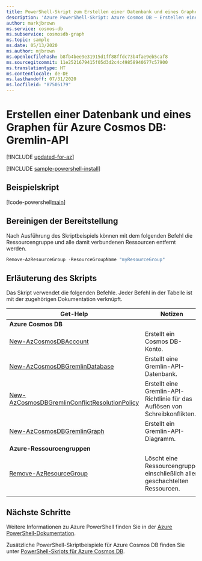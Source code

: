 ```yaml
---
title: PowerShell-Skript zum Erstellen einer Datenbank und eines Graphen für die Azure Cosmos DB-Gremlin-API
description: 'Azure PowerShell-Skript: Azure Cosmos DB – Erstellen einer Datenbank und eines Graphen für die Gremlin-API'
author: markjbrown
ms.service: cosmos-db
ms.subservice: cosmosdb-graph
ms.topic: sample
ms.date: 05/13/2020
ms.author: mjbrown
ms.openlocfilehash: b8fb4bee9e31915d1ff88ffdc73b4fae9eb5caf8
ms.sourcegitcommit: 11e2521679415f05d3d2c4c49858940677c57900
ms.translationtype: HT
ms.contentlocale: de-DE
ms.lasthandoff: 07/31/2020
ms.locfileid: "87505179"
---
```

# <a name="create-a-database-and-graph-for-azure-cosmos-db---gremlin-api"></a>Erstellen einer Datenbank und eines Graphen für Azure Cosmos DB: Gremlin-API

[!INCLUDE [updated-for-az](../../../../../includes/updated-for-az.md)]

[!INCLUDE [sample-powershell-install](../../../../../includes/sample-powershell-install-no-ssh.md)]

## <a name="sample-script"></a>Beispielskript

[!code-powershell[main](../../../../../powershell_scripts/cosmosdb/gremlin/ps-gremlin-create.ps1 "Create a database and graph for Gremlin API")]

## <a name="clean-up-deployment"></a>Bereinigen der Bereitstellung

Nach Ausführung des Skriptbeispiels können mit dem folgenden Befehl die Ressourcengruppe und alle damit verbundenen Ressourcen entfernt werden.

```powershell
Remove-AzResourceGroup -ResourceGroupName "myResourceGroup"
```

## <a name="script-explanation"></a>Erläuterung des Skripts

Das Skript verwendet die folgenden Befehle. Jeder Befehl in der Tabelle ist mit der zugehörigen Dokumentation verknüpft.

| Get-Help | Notizen |
|---|---|
|**Azure Cosmos DB**| |
| [New-AzCosmosDBAccount](https://docs.microsoft.com/powershell/module/az.cosmosdb/new-azcosmosdbaccount) | Erstellt ein Cosmos DB-Konto. |
| [New-AzCosmosDBGremlinDatabase](https://docs.microsoft.com/powershell/module/az.cosmosdb/new-azcosmosdbgremlindatabase) | Erstellt eine Gremlin-API-Datenbank. |
| [New-AzCosmosDBGremlinConflictResolutionPolicy](https://docs.microsoft.com/powershell/module/az.cosmosdb/new-azcosmosdbgremlinconflictresolutionpolicy) | Erstellt eine Gremlin-API-Richtlinie für das Auflösen von Schreibkonflikten. |
| [New-AzCosmosDBGremlinGraph](https://docs.microsoft.com/powershell/module/az.cosmosdb/new-azcosmosdbgremlingraph) | Erstellt ein Gremlin-API-Diagramm. |
|**Azure-Ressourcengruppen**| |
| [Remove-AzResourceGroup](https://docs.microsoft.com/powershell/module/az.resources/remove-azresourcegroup) | Löscht eine Ressourcengruppe einschließlich aller geschachtelten Ressourcen. |
|||

## <a name="next-steps"></a>Nächste Schritte

Weitere Informationen zu Azure PowerShell finden Sie in der [Azure PowerShell-Dokumentation](https://docs.microsoft.com/powershell/).

Zusätzliche PowerShell-Skriptbeispiele für Azure Cosmos DB finden Sie unter [PowerShell-Skripts für Azure Cosmos DB](../../../powershell-samples.md).